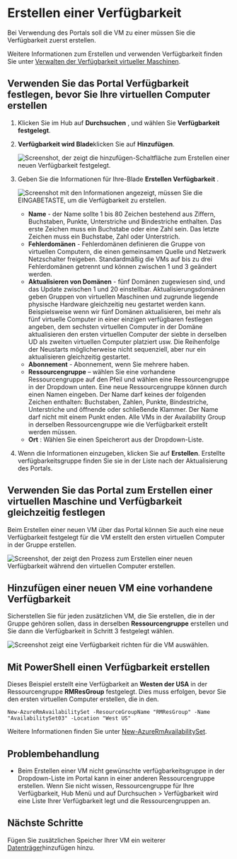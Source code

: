 <properties
    pageTitle="Erstellen einer VM Verfügbarkeit | Microsoft Azure"
    description="Informationen Sie zum Erstellen einer Verfügbarkeit für Ihre virtuellen Computer mithilfe von Azure-Portal oder mit dem Ressourcen-Manager-Bereitstellungsmodell PowerShell festgelegt."
    keywords="Festlegen der Verfügbarkeit"
    services="virtual-machines-windows"
    documentationCenter=""
    authors="cynthn"
    manager="timlt"
    editor=""
    tags="azure-resource-manager"/>
<tags
    ms.service="virtual-machines-windows"
    ms.workload="infrastructure-services"
    ms.tgt_pltfrm="vm-windows"
    ms.devlang="na"
    ms.topic="article"
    ms.date="09/27/2016"
    ms.author="cynthn"/>


# <a name="create-an-availability-set"></a>Erstellen einer Verfügbarkeit 

Bei Verwendung des Portals soll die VM zu einer müssen Sie die Verfügbarkeit zuerst erstellen.

Weitere Informationen zum Erstellen und verwenden Verfügbarkeit finden Sie unter [Verwalten der Verfügbarkeit virtueller Maschinen](virtual-machines-windows-manage-availability.md).


## <a name="use-the-portal-to-create-an-availability-set-before-creating-your-vms"></a>Verwenden Sie das Portal Verfügbarkeit festlegen, bevor Sie Ihre virtuellen Computer erstellen

1. Klicken Sie im Hub auf **Durchsuchen** , und wählen Sie **Verfügbarkeit festgelegt**.

2. **Verfügbarkeit wird Blade**klicken Sie auf **Hinzufügen**.

    ![Screenshot, der zeigt die hinzufügen-Schaltfläche zum Erstellen einer neuen Verfügbarkeit festgelegt.](./media/virtual-machines-windows-create-availability-set/add-availability-set.png)

3. Geben Sie die Informationen für Ihre-Blade **Erstellen Verfügbarkeit** .

    ![Screenshot mit den Informationen angezeigt, müssen Sie die EINGABETASTE, um die Verfügbarkeit zu erstellen.](./media/virtual-machines-windows-create-availability-set/create-availability-set.png)

    - **Name** - der Name sollte 1 bis 80 Zeichen bestehend aus Ziffern, Buchstaben, Punkte, Unterstriche und Bindestriche enthalten. Das erste Zeichen muss ein Buchstabe oder eine Zahl sein. Das letzte Zeichen muss ein Buchstabe, Zahl oder Unterstrich.
    - **Fehlerdomänen** - Fehlerdomänen definieren die Gruppe von virtuellen Computern, die einen gemeinsamen Quelle und Netzwerk Netzschalter freigeben. Standardmäßig die VMs auf bis zu drei Fehlerdomänen getrennt und können zwischen 1 und 3 geändert werden.
    - **Aktualisieren von Domänen** - fünf Domänen zugewiesen sind, und das Update zwischen 1 und 20 einstellbar. Aktualisierungsdomänen geben Gruppen von virtuellen Maschinen und zugrunde liegende physische Hardware gleichzeitig neu gestartet werden kann. Beispielsweise wenn wir fünf Domänen aktualisieren, bei mehr als fünf virtuelle Computer in einer einzigen verfügbaren festlegen angeben, dem sechsten virtuellen Computer in der Domäne aktualisieren den ersten virtuellen Computer der siebte in derselben UD als zweiten virtuellen Computer platziert usw. Die Reihenfolge der Neustarts möglicherweise nicht sequenziell, aber nur ein aktualisieren gleichzeitig gestartet.
    - **Abonnement** - Abonnement, wenn Sie mehrere haben.
    - **Ressourcengruppe** – wählen Sie eine vorhandene Ressourcengruppe auf den Pfeil und wählen eine Ressourcengruppe in der Dropdown unten. Eine neue Ressourcengruppe können durch einen Namen eingeben. Der Name darf keines der folgenden Zeichen enthalten: Buchstaben, Zahlen, Punkte, Bindestriche, Unterstriche und öffnende oder schließende Klammer. Der Name darf nicht mit einem Punkt enden. Alle VMs in der Availability Group in derselben Ressourcengruppe wie die Verfügbarkeit erstellt werden müssen.
    - **Ort** : Wählen Sie einen Speicherort aus der Dropdown-Liste.

4. Wenn die Informationen einzugeben, klicken Sie auf **Erstellen**. Erstellte verfügbarkeitsgruppe finden Sie sie in der Liste nach der Aktualisierung des Portals.

## <a name="use-the-portal-to-create-a-virtual-machine-and-an-availability-set-at-the-same-time"></a>Verwenden Sie das Portal zum Erstellen einer virtuellen Maschine und Verfügbarkeit gleichzeitig festlegen

Beim Erstellen einer neuen VM über das Portal können Sie auch eine neue Verfügbarkeit festgelegt für die VM erstellt den ersten virtuellen Computer in der Gruppe erstellen.

![Screenshot, der zeigt den Prozess zum Erstellen einer neuen Verfügbarkeit während den virtuellen Computer erstellen.](./media/virtual-machines-windows-create-availability-set/new-vm-avail-set.png)


## <a name="add-a-new-vm-to-an-existing-availability-set"></a>Hinzufügen einer neuen VM eine vorhandene Verfügbarkeit

Sicherstellen Sie für jeden zusätzlichen VM, die Sie erstellen, die in der Gruppe gehören sollen, dass in derselben **Ressourcengruppe** erstellen und Sie dann die Verfügbarkeit in Schritt 3 festgelegt wählen. 

![Screenshot zeigt eine Verfügbarkeit richten für die VM auswählen.](./media/virtual-machines-windows-create-availability-set/add-vm-to-set.png)



## <a name="use-powershell-to-create-an-availability-set"></a>Mit PowerShell einen Verfügbarkeit erstellen

Dieses Beispiel erstellt eine Verfügbarkeit an **Westen der USA** in der Ressourcengruppe **RMResGroup** festgelegt. Dies muss erfolgen, bevor Sie den ersten virtuellen Computer erstellen, die in den.

    New-AzureRmAvailabilitySet -ResourceGroupName "RMResGroup" -Name "AvailabilitySet03" -Location "West US"
    
Weitere Informationen finden Sie unter [New-AzureRmAvailabilitySet](https://msdn.microsoft.com/library/mt619453.aspx).


## <a name="troubleshooting"></a>Problembehandlung

- Beim Erstellen einer VM nicht gewünschte verfügbarkeitsgruppe in der Dropdown-Liste im Portal kann in einer anderen Ressourcengruppe erstellen. Wenn Sie nicht wissen, Ressourcengruppe für Ihre Verfügbarkeit, Hub Menü und auf Durchsuchen > Verfügbarkeit wird eine Liste Ihrer Verfügbarkeit legt und die Ressourcengruppen an.


## <a name="next-steps"></a>Nächste Schritte

Fügen Sie zusätzlichen Speicher Ihrer VM ein weiterer [Datenträger](virtual-machines-windows-attach-disk-portal.md)hinzufügen hinzu.
